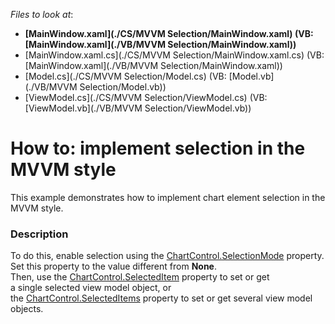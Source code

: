 <!-- default file list -->
*Files to look at*:

* **[MainWindow.xaml](./CS/MVVM Selection/MainWindow.xaml) (VB: [MainWindow.xaml](./VB/MVVM Selection/MainWindow.xaml))**
* [MainWindow.xaml.cs](./CS/MVVM Selection/MainWindow.xaml.cs) (VB: [MainWindow.xaml](./VB/MVVM Selection/MainWindow.xaml))
* [Model.cs](./CS/MVVM Selection/Model.cs) (VB: [Model.vb](./VB/MVVM Selection/Model.vb))
* [ViewModel.cs](./CS/MVVM Selection/ViewModel.cs) (VB: [ViewModel.vb](./VB/MVVM Selection/ViewModel.vb))
<!-- default file list end -->
# How to: implement selection in the MVVM style


This example demonstrates how to implement chart element selection in the MVVM style.


<h3>Description</h3>

<p>To do this, enable selection using the&nbsp;<a href="https://documentation.devexpress.com/#WPF/DevExpressXpfChartsChartControl_SelectionModetopic">ChartControl.SelectionMode</a>&nbsp;property. Set this property to the value different from&nbsp;<strong>None</strong>.&nbsp;<br>Then, use the&nbsp;<a href="https://documentation.devexpress.com/#WPF/DevExpressXpfChartsChartControl_SelectedItemtopic">ChartControl.SelectedItem</a>&nbsp;property to&nbsp;set&nbsp;or get a&nbsp;single&nbsp;selected view model object, or the&nbsp;<a href="https://documentation.devexpress.com/#WPF/DevExpressXpfChartsChartControl_SelectedItemstopic">ChartControl.SelectedItems</a>&nbsp;property to set or get several view model objects.</p>

<br/>


